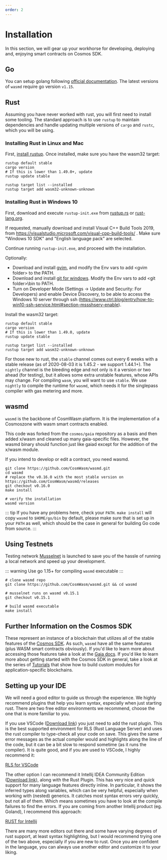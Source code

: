 ```yaml
---
order: 2
---
```


# Installation

In this section, we will gear up your workhorse for developing, deploying and, enjoying smart
contracts on Cosmos SDK.

## Go

You can setup golang following [official
documentation](https://github.com/golang/go/wiki#working-with-go). The latest versions of `wasmd`
require go version `v1.15`.

## Rust

Assuming you have never worked with rust, you will first need to install some tooling. The standard
approach is to use `rustup` to maintain dependencies and handle updating multiple versions of
`cargo` and `rustc`, which you will be using.

### Installing Rust in Linux and Mac

First, [install rustup](https://rustup.rs/). Once installed, make sure you have the wasm32 target:

```shell
rustup default stable
cargo version
# If this is lower than 1.49.0+, update
rustup update stable

rustup target list --installed
rustup target add wasm32-unknown-unknown
```

### Installing Rust in Windows 10

First, download and execute `rustup-init.exe` from [rustup.rs](https://rustup.rs/)
or [rust-lang.org](https://www.rust-lang.org/tools/install).

If requested, manually download and install Visual C++ Build Tools 2019,
from https://visualstudio.microsoft.com/visual-cpp-build-tools/ .
Make sure "Windows 10 SDK" and "English language pack" are selected.

Continue running `rustup-init.exe`, and proceed with the installation.

Optionally:
- Download and install [gvim](https://www.vim.org/download.php#pc), and modify the Env vars to add \<gvim folder\>
to the PATH.
- Download and install [git for windows](https://git-scm.com/download/win). Modify the Env vars to add \<git folder\>\bin
to PATH.
- Turn on Developer Mode (Settings -> Update and Security: For Developers) and enable Device Discovery, to be able to
access the Windows 10 server through ssh (https://www.ctrl.blog/entry/how-to-win10-ssh-service.html#section-mssshserv-enable).

Install the wasm32 target:
```shell
rustup default stable
cargo version
# If this is lower than 1.49.0, update
rustup update stable

rustup target list --installed
rustup target add wasm32-unknown-unknown
```

For those new to rust, the `stable` channel comes out every 6 weeks with a stable release (as of
2020-08-03 it is 1.45.2 - we support 1.44.1+). The `nightly` channel is the bleeding edge and not
only is it a version or two ahead (for testing), but it allows some extra unstable features, whose
APIs may change. For compiling `wasm`, you will want to use `stable`. We use `nightly` to compile
the runtime for `wasmd`, which needs it for the singlepass compiler with gas metering and more.

## wasmd

`wasmd` is the backbone of CosmWasm platform. It is the implementation of a Cosmoszone with wasm
smart contracts enabled.

This code was forked from the `cosmos/gaia` repository as a basis and then added x/wasm and cleaned
up many gaia-specific files. However, the wasmd binary should function just like gaiad except for
the addition of the x/wasm module.

If you intend to develop or edit a contract, you need wasmd.

```shell
git clone https://github.com/CosmWasm/wasmd.git
cd wasmd
# replace the v0.16.0 with the most stable version on https://github.com/CosmWasm/wasmd/releases
git checkout v0.16.0
make install

# verify the installation
wasmd version
```

::: tip
If you have any problems here, check your `PATH`. `make install` will copy `wasmd` to
`$HOME/go/bin` by default, please make sure that is set up in your `PATH` as well, which should be
the case in general for building Go code from source.
:::

## Using Testnets

Testing network [Musselnet](https://github.com/CosmWasm/testnets/tree/master/musselnet) is launched to
save you of the hassle of running a local network and speed up your development.

::: warning
Use go 1.15+ for compiling `wasmd` executable
:::

```shell
# clone wasmd repo
git clone https://github.com/CosmWasm/wasmd.git && cd wasmd

# musselnet runs on wasmd v0.15.1
git checkout v0.15.1

# build wasmd executable
make install
```

## Further Information on the Cosmos SDK

These represent an instance of a blockchain that
utilizes all of the stable features of the [Cosmos SDK](https://github.com/cosmos/cosmos-sdk). As
such, `wasmd` have all the same features (plus WASM smart contracts obviously). If
you'd like to learn more about accessing those features take a look at the [Gaia
docs](https://github.com/cosmos/gaia/tree/main/docs/gaia-tutorials). If you'd like to learn more about
getting started with the Cosmos SDK in general, take a look at the series of
[Tutorials](https://tutorials.cosmos.network/) that show how to build custom modules for
application-specific blockchains.

## Setting up your IDE

We will need a good editor to guide us through the experience. We highly recommend plugins that help
you learn syntax, especially when just starting rust. There are two free editor environments we
recommend, choose the one that is more familiar to you.

If you use VSCode ([Download link](https://code.visualstudio.com/download)) you just need to add the
rust plugin. This is the best supported environment for RLS (Rust Language Server) and uses the rust
compiler to type-check all your code on save. This gives the same error messages as the actual
compiler would and highlights along the line of the code, but it can be a bit slow to respond
sometime (as it runs the compiler). It is quite good, and if you are used to VSCode, I highly
recommend it:

[RLS for VSCode](https://marketplace.visualstudio.com/items?itemName=rust-lang.rust)

The other option I can recommend it Intellij IDEA Community Edition ([Download
link](https://www.jetbrains.com/idea/download/)), along with the Rust Plugin. This has very nice and
quick support for many language features directly inline. In particular, it shows the inferred types
along variables, which can be very helpful, especially when working with (nested) generics. It
catches most syntax errors very quickly, but not all of them. Which means sometimes you have to look
at the compile failures to find the errors. If you are coming from another Intellij product (eg.
Goland), I recommend this approach:

[RUST for Intellij](https://intellij-rust.github.io/)

There are many more editors out there and some have varying degrees of rust support, at least syntax
highlighting, but I would recommend trying one of the two above, especially if you are new to rust.
Once you are confident in the language, you can always use another editor and customize it to your
liking.
